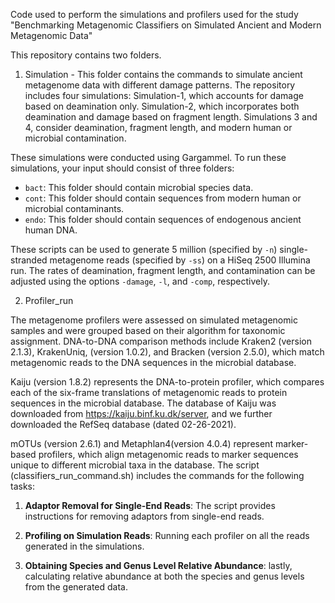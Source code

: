 
Code used to perform the simulations and profilers used for the study "Benchmarking Metagenomic Classifiers on Simulated Ancient and Modern Metagenomic Data"

This repository contains two folders.
1. Simulation -
This folder contains the commands to simulate ancient metagenome data with different damage patterns.
The repository includes four simulations:
Simulation-1, which accounts for damage based on deamination only.
Simulation-2, which incorporates both deamination and damage based on fragment length.
Simulations 3 and 4, consider deamination, fragment length, and modern human or microbial contamination.

These simulations were conducted using Gargammel. To run these simulations, your input should consist of three folders:
   - `bact`: This folder should contain microbial species data.
   - `cont`: This folder should contain sequences from modern human or microbial contaminants.
   - `endo`: This folder should contain sequences of endogenous ancient human DNA.

These scripts can be used to generate 5 million (specified by `-n`) single-stranded metagenome reads (specified by `-ss`) on a HiSeq 2500 Illumina run. The rates of deamination, fragment length, and contamination can be adjusted using the options `-damage`, `-l`, and `-comp`, respectively.   

2. Profiler_run

The metagenome profilers were assessed on simulated metagenomic samples and were grouped based on their algorithm for taxonomic assignment. 
DNA-to-DNA comparison methods include Kraken2 (version 2.1.3), KrakenUniq, (version 1.0.2), and Bracken (version 2.5.0), which match metagenomic reads to the DNA sequences in the microbial database. 

Kaiju (version 1.8.2) represents the DNA-to-protein profiler, which compares each of the six-frame translations of metagenomic reads to protein sequences in the microbial database. 
The database of Kaiju was downloaded from https://kaiju.binf.ku.dk/server, and we further downloaded the RefSeq database (dated 02-26-2021). 

mOTUs (version 2.6.1) and Metaphlan4(version 4.0.4) represent marker-based profilers, which align metagenomic reads to marker sequences unique to different microbial taxa in the database. 
The script (classifiers_run_command.sh) includes the commands for the following tasks:
1. **Adaptor Removal for Single-End Reads**: The script provides instructions for removing adaptors from single-end reads.

2. **Profiling on Simulation Reads**: Running each profiler on all the reads generated in the simulations.

3. **Obtaining Species and Genus Level Relative Abundance**: lastly, calculating relative abundance at both the species and genus levels from the generated data.
